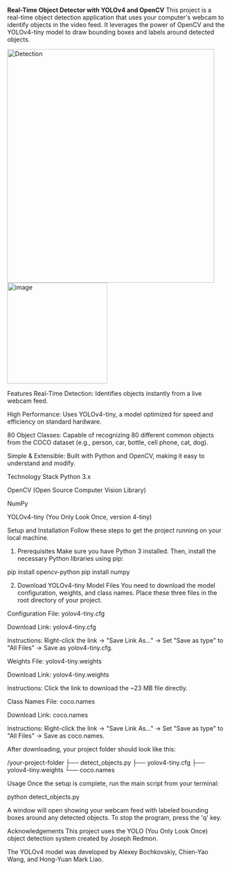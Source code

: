 **Real-Time Object Detector with YOLOv4 and OpenCV**
This project is a real-time object detection application that uses your computer's webcam to identify objects in the video feed. It leverages the power of OpenCV and the YOLOv4-tiny model to draw bounding boxes and labels around detected objects.

<img width="478" height="539" alt="Detection" src="https://github.com/user-attachments/assets/d244c4f5-3dca-4215-b13d-a1f2165601ce" />
<img width="231" height="233" alt="image" src="https://github.com/user-attachments/assets/a7915776-6301-4415-9ef7-5f1c5f4bdaeb" />


Features
Real-Time Detection: Identifies objects instantly from a live webcam feed.

High Performance: Uses YOLOv4-tiny, a model optimized for speed and efficiency on standard hardware.

80 Object Classes: Capable of recognizing 80 different common objects from the COCO dataset (e.g., person, car, bottle, cell phone, cat, dog).

Simple & Extensible: Built with Python and OpenCV, making it easy to understand and modify.

Technology Stack
Python 3.x

OpenCV (Open Source Computer Vision Library)

NumPy

YOLOv4-tiny (You Only Look Once, version 4-tiny)

Setup and Installation
Follow these steps to get the project running on your local machine.

1. Prerequisites
Make sure you have Python 3 installed. Then, install the necessary Python libraries using pip:

pip install opencv-python
pip install numpy

2. Download YOLOv4-tiny Model Files
You need to download the model configuration, weights, and class names. Place these three files in the root directory of your project.

Configuration File: yolov4-tiny.cfg

Download Link: yolov4-tiny.cfg

Instructions: Right-click the link -> "Save Link As..." -> Set "Save as type" to "All Files" -> Save as yolov4-tiny.cfg.

Weights File: yolov4-tiny.weights

Download Link: yolov4-tiny.weights

Instructions: Click the link to download the ~23 MB file directly.

Class Names File: coco.names

Download Link: coco.names

Instructions: Right-click the link -> "Save Link As..." -> Set "Save as type" to "All Files" -> Save as coco.names.

After downloading, your project folder should look like this:

/your-project-folder
├── detect_objects.py
├── yolov4-tiny.cfg
├── yolov4-tiny.weights
└── coco.names

Usage
Once the setup is complete, run the main script from your terminal:

python detect_objects.py

A window will open showing your webcam feed with labeled bounding boxes around any detected objects. To stop the program, press the 'q' key.

Acknowledgements
This project uses the YOLO (You Only Look Once) object detection system created by Joseph Redmon.

The YOLOv4 model was developed by Alexey Bochkovskiy, Chien-Yao Wang, and Hong-Yuan Mark Liao.
